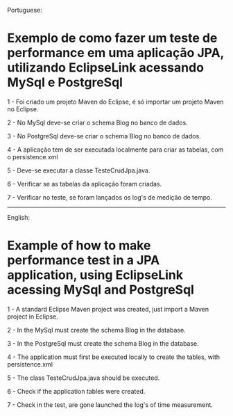 ﻿Portuguese: 
# Exemplo de como fazer um teste de performance em uma aplicação JPA, utilizando EclipseLink acessando MySql e PostgreSql

1 - Foi criado um projeto Maven do Eclipse, é só importar um projeto Maven no Eclipse.  

2 - No MySql deve-se criar o schema Blog no banco de dados.

3 - No PostgreSql deve-se criar o schema Blog no banco de dados.

4 - A aplicação tem de ser executada localmente para criar as tabelas, com o persistence.xml 

5 - Deve-se executar a classe TesteCrudJpa.java.

6 - Verificar se as tabelas da aplicação foram criadas. 

7 - Verificar no teste, se foram lançados os log's de medição de tempo.
_____________________________________________________________________________________________________________________________________________
English: 
# Example of how to make performance test in a JPA application, using EclipseLink acessing MySql and PostgreSql 

1 - A standard Eclipse Maven project was created, just import a Maven project in Eclipse.

2 - In the MySql must create the schema Blog in the database. 

3 - In the PostgreSql must create the schema Blog in the database.

4 - The application must first be executed locally to create the tables, with persistence.xml

5 - The class TesteCrudJpa.java should be executed.

6 - Check if the application tables were created.

7 - Check in the test, are gone launched the log's of time measurement.
